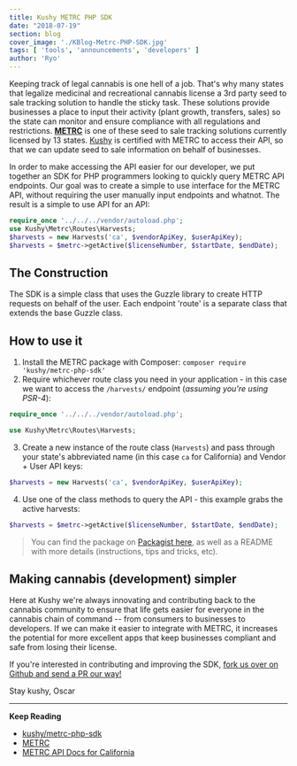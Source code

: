```yaml
---
title: Kushy METRC PHP SDK
date: "2018-07-19"
section: blog
cover_image: './KBlog-Metrc-PHP-SDK.jpg'
tags: [ 'tools', 'announcements', 'developers' ]
author: 'Ryo'
---
```


Keeping track of legal cannabis is one hell of a job. That's why many states that legalize medicinal and recreational cannabis license a 3rd party seed to sale tracking solution to handle the sticky task. These solutions provide businesses a place to input their activity (plant growth, transfers, sales) so the state can monitor and ensure compliance with all regulations and restrictions. [**METRC**](http://metrc.com) is one of these seed to sale tracking solutions currently licensed by 13 states. [Kushy](http://kushy.net) is certified with METRC to access their API, so that we can update seed to sale information on behalf of businesses. 

In order to make accessing the API easier for our developer, we put together an SDK for PHP programmers looking to quickly query METRC API endpoints. Our goal was to create a simple to use interface for the METRC API, without requiring the user manually input endpoints and whatnot. The result is a simple to use API for an API:

```php
require_once '../../../vendor/autoload.php';
use Kushy\Metrc\Routes\Harvests;
$harvests = new Harvests('ca', $vendorApiKey, $userApiKey);
$harvests = $metrc->getActive($licenseNumber, $startDate, $endDate);
```

## The Construction

The SDK is a simple class that uses the Guzzle library to create HTTP requests on behalf of the user. Each endpoint 'route' is a separate class that extends the base Guzzle class.

## How to use it


1. Install the METRC package with Composer: `composer require 'kushy/metrc-php-sdk'`
2. Require whichever route class you need in your application - in this case we want to access the `/harvests/` endpoint (*assuming you're using PSR-4*):

```php
require_once '../../../vendor/autoload.php';

use Kushy\Metrc\Routes\Harvests;
```

3. Create a new instance of the route class (`Harvests`) and pass through your state's abbreviated name (in this case `ca` for California) and Vendor + User API keys:

```php
$harvests = new Harvests('ca', $vendorApiKey, $userApiKey);
```

4. Use one of the class methods to query the API - this example grabs the active harvests:

```php
$harvests = $metrc->getActive($licenseNumber, $startDate, $endDate);
```

> You can find the package on [Packagist here](https://packagist.org/packages/kushy/metrc-php-sdk), as well as a README with more details (instructions, tips and tricks, etc).

## Making cannabis (development) simpler

Here at Kushy we're always innovating and contributing back to the cannabis community to ensure that life gets easier for everyone in the cannabis chain of command -- from consumers to businesses to developers. If we can make it easier to integrate with METRC, it increases the potential for more excellent apps that keep businesses compliant and safe from losing their license.

If you're interested in contributing and improving the SDK, [fork us over on Github and send a PR our way!](https://github.com/kushyapp/kushy-metrc-php-sdk)

Stay kushy,
Oscar

***

**Keep Reading**

* [kushy/metrc-php-sdk](https://packagist.org/packages/kushy/metrc-php-sdk)
* [METRC](http://metrc.com)
* [METRC API Docs for California](https://api-ca.metrc.com/Documentation/)